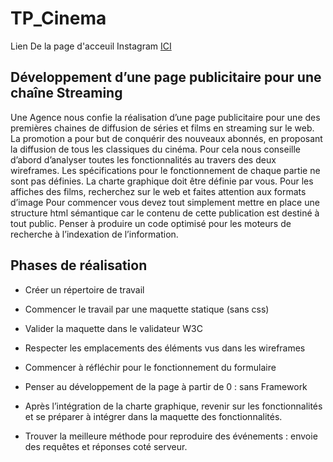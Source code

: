 # TP_Cinema
Lien De la page d'acceuil Instagram [ICI](https://raharisonkevin.github.io/TP_Cinema/)
## Développement d’une page publicitaire pour une chaîne Streaming

Une Agence nous confie la réalisation d’une page publicitaire pour une des premières chaines de diffusion de séries et films en streaming sur le web.
La promotion a pour but de conquérir des 
nouveaux abonnés, en proposant la diffusion de tous les classiques
du cinéma. Pour cela nous conseille d’abord d’analyser toutes les 
fonctionnalités au travers des deux wireframes. Les spécifications 
pour le fonctionnement de chaque partie ne sont pas définies. La 
charte graphique doit être définie par vous. Pour les affiches des 
films, recherchez sur le web et faites attention aux formats d’image
Pour commencer vous devez tout simplement mettre en place une 
structure html sémantique car le contenu de cette publication est 
destiné à tout public. Penser à produire un code optimisé pour les 
moteurs de recherche à l’indexation de l’information.

## Phases de réalisation

* Créer un répertoire de travail

* Commencer le travail par une maquette statique (sans css)

* Valider la maquette dans le validateur W3C

* Respecter les emplacements des éléments vus dans les wireframes

* Commencer à réfléchir pour le fonctionnement du formulaire

* Penser au développement de la page à partir de 0 : sans Framework

* Après l’intégration de la charte graphique, revenir sur les 
fonctionnalités et se préparer à intégrer dans la maquette des 
fonctionnalités.

* Trouver la meilleure méthode pour reproduire des événements : envoie 
des requêtes et réponses coté serveur.
